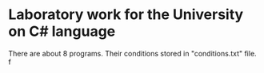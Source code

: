 # Laboratory work for the University on C# language

There are about 8 programs.
Their conditions stored in "conditions.txt" file.
f